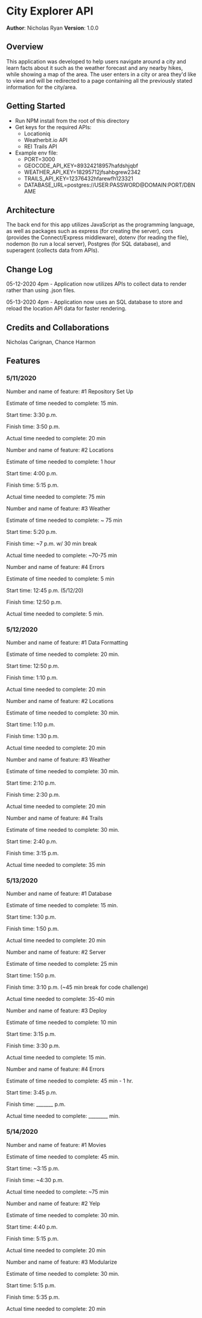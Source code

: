 # City Explorer API

**Author**: Nicholas Ryan
**Version**: 1.0.0

## Overview
<!-- Provide a high level overview of what this application is and why you are building it, beyond the fact that it's an assignment for this class. (i.e. What's your problem domain?) -->
This application was developed to help users navigate around a city and learn facts about it such as the weather forecast and any nearby hikes, while showing a map of the area. The user enters in a city or area they'd like to view and will be redirected to a page containing all the previously stated information for the city/area.

## Getting Started
- Run NPM install from the root of this directory
- Get keys for the required APIs:
  - Locationiq
  - Weatherbit.io API
  - REI Trails API
- Example env file:
  - PORT=3000
  - GEOCODE_API_KEY=89324218957hafdshjqbf
  - WEATHER_API_KEY=18295712jfsahbgrew2342
  - TRAILS_API_KEY=12376432hfarewfh123321
  - DATABASE_URL=postgres://USER:PASSWORD@DOMAIN:PORT/DBNAME

## Architecture
<!-- Provide a detailed description of the application design. What technologies (languages, libraries, etc) you're using, and any other relevant design information. -->
The back end for this app utilizes JavaScript as the programming language, as well as packages such as express (for creating the server), cors (provides the Connect/Express middleware), dotenv (for reading the file), nodemon (to run a local server), Postgres (for SQL database), and superagent (collects data from APIs).

## Change Log
05-12-2020 4pm - Application now utilizes APIs to collect data to render rather than using .json files.

05-13-2020 4pm - Application now uses an SQL database to store and reload the location API data for faster rendering.

## Credits and Collaborations
<!-- Give credit (and a link) to other people or resources that helped you build this application. -->
Nicholas Carignan, Chance Harmon


## Features
### 5/11/2020
Number and name of feature: #1 Repository Set Up

Estimate of time needed to complete: 15 min.

Start time: 3:30 p.m.

Finish time: 3:50 p.m.

Actual time needed to complete: 20 min


Number and name of feature: #2 Locations

Estimate of time needed to complete: 1 hour

Start time: 4:00 p.m.

Finish time: 5:15 p.m.

Actual time needed to complete: 75 min


Number and name of feature: #3 Weather

Estimate of time needed to complete: ~ 75 min

Start time: 5:20 p.m.

Finish time: ~7 p.m. w/ 30 min break

Actual time needed to complete: ~70-75 min


Number and name of feature: #4 Errors

Estimate of time needed to complete: 5 min

Start time: 12:45 p.m. (5/12/20)

Finish time: 12:50 p.m.

Actual time needed to complete: 5 min.


### 5/12/2020
Number and name of feature: #1 Data Formatting

Estimate of time needed to complete: 20 min.

Start time: 12:50 p.m.

Finish time: 1:10 p.m.

Actual time needed to complete: 20 min


Number and name of feature: #2 Locations

Estimate of time needed to complete: 30 min.

Start time: 1:10 p.m.

Finish time: 1:30 p.m.

Actual time needed to complete: 20 min


Number and name of feature: #3 Weather

Estimate of time needed to complete: 30 min.

Start time: 2:10 p.m.

Finish time: 2:30 p.m.

Actual time needed to complete: 20 min


Number and name of feature: #4 Trails

Estimate of time needed to complete: 30 min.

Start time: 2:40 p.m.

Finish time: 3:15 p.m.

Actual time needed to complete: 35 min

### 5/13/2020
Number and name of feature: #1 Database

Estimate of time needed to complete: 15 min.

Start time: 1:30 p.m.

Finish time: 1:50 p.m.

Actual time needed to complete: 20 min


Number and name of feature: #2 Server

Estimate of time needed to complete: 25 min

Start time: 1:50 p.m.

Finish time: 3:10 p.m. (~45 min break for code challenge)

Actual time needed to complete: 35-40 min


Number and name of feature: #3 Deploy

Estimate of time needed to complete: 10 min

Start time: 3:15 p.m.

Finish time: 3:30 p.m.

Actual time needed to complete: 15 min.


Number and name of feature: #4 Errors

Estimate of time needed to complete: 45 min - 1 hr.

Start time: 3:45 p.m.

Finish time: _______ p.m.

Actual time needed to complete: ________ min.

### 5/14/2020
Number and name of feature: #1 Movies

Estimate of time needed to complete: 45 min.

Start time: ~3:15 p.m.

Finish time: ~4:30 p.m.

Actual time needed to complete: ~75 min


Number and name of feature: #2 Yelp

Estimate of time needed to complete: 30 min.

Start time: 4:40 p.m.

Finish time: 5:15 p.m.

Actual time needed to complete: 20 min


Number and name of feature: #3 Modularize

Estimate of time needed to complete: 30 min.

Start time: 5:15 p.m.

Finish time: 5:35 p.m.

Actual time needed to complete: 20 min